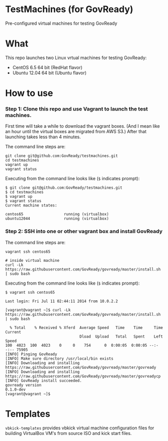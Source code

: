 TestMachines (for GovReady)
===========================

Pre-configured virtual machines for testing GovReady

# What
This repo launches two Linux vrtual machines for testing GovReady:
- CentOS 6.5 64 bit (RedHat flavor)
- Ubuntu 12.04 64 bit (Ubuntu flavor)


# How to use
### Step 1: Clone this repo and use Vagrant to launch the test machines.

First time will take a while to download the vagrant boxes. (And I mean like an hour until the virtual boxes are migrated from AWS S3.) After that launching takes less than 4 minutes.

The command line steps are:
```
git clone git@github.com:GovReady/testmachines.git
cd testmachines
vagrant up
vagrant status
```

Executing from the command line looks like (`$` indicates prompt): 

```
$ git clone git@github.com:GovReady/testmachines.git
$ cd testmachines
$ vagrant up
$ vagrant status
Current machine states:

centos65                  running (virtualbox)
ubuntu12044               running (virtualbox)
```

### Step 2: SSH into one or other vagrant box and install GovReady

The command line steps are:
```
vagrant ssh centos65

# inside virtual machine
curl -Lk https://raw.githubusercontent.com/GovReady/govready/master/install.sh | sudo bash
```

Executing from the command line looks like (`$` indicates prompt): 
```
$ vagrant ssh centos65

Last login: Fri Jul 11 02:44:11 2014 from 10.0.2.2

[vagrant@vagrant ~]$ curl -Lk https://raw.githubusercontent.com/GovReady/govready/master/install.sh | sudo bash

  % Total    % Received % Xferd  Average Speed   Time    Time     Time  Current
                                 Dload  Upload   Total   Spent    Left  Speed
100  4023  100  4023    0     0    754      0  0:00:05  0:00:05 --:--:-- 75905
[INFO] Pinging GovReady
[INFO] Make sure directory /usr/local/bin exists
[INFO] Downloading and installing https://raw.githubusercontent.com/GovReady/govready/master/govready
[INFO] Downloading and installing https://raw.githubusercontent.com/GovReady/govready/master/govreadycp
[INFO] GovReady install succeeded.
govready version
0.1.0-dev
[vagrant@vagrant ~]$
```

# Templates
`vbkick-templates` provides vbkick virtual machine configuration files for building VirtualBox VM's from source ISO and kick start files.